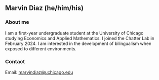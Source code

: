 ## Marvin Diaz (he/him/his)

### About me
I am a first-year undergraduate student at the University of Chicago studying Economics and Applied Mathematics. I joined the Chatter Lab in February 2024. I am interested in the development of bilingualism when exposed to different environments.

### Contact
Email: marvindiaz@uchicago.edu